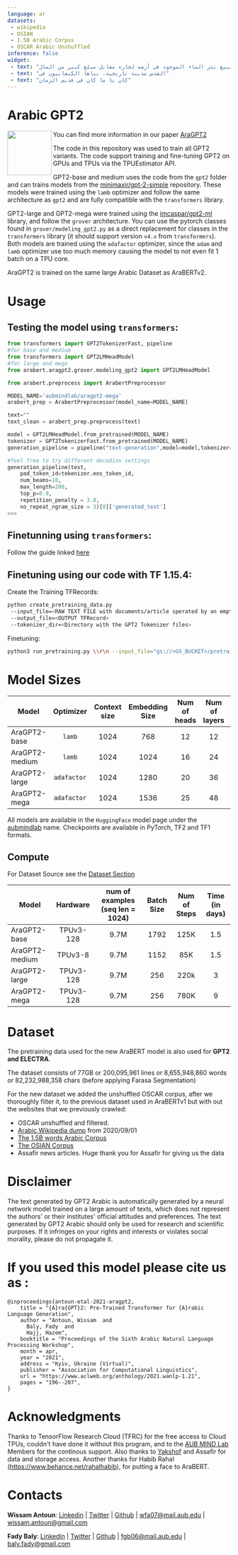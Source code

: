 ```yaml
---
language: ar
datasets:
 - wikipedia
 - OSIAN
 - 1.5B Arabic Corpus
 - OSCAR Arabic Unshuffled
inference: false
widget:
 - text: "يحكى أن مزارعا مخادعا قام ببيع بئر الماء الموجود في أرضه لجاره مقابل مبلغ كبير من المال"
 - text: "القدس مدينة تاريخية، بناها الكنعانيون في"
 - text: "كان يا ما كان في قديم الزمان"
---
```


# Arabic GPT2

<img src="https://raw.githubusercontent.com/aub-mind/arabert/master/AraGPT2.png" width="100" align="left"/>

You can find more information in our paper [AraGPT2](https://arxiv.org/abs/2012.15520)

The code in this repository was used to train all GPT2 variants. The code support training and fine-tuning GPT2 on GPUs and TPUs via the TPUEstimator API.

GPT2-base and medium uses the code from the `gpt2` folder and can trains models from the [minimaxir/gpt-2-simple](https://github.com/minimaxir/gpt-2-simple) repository.
These models were trained using the `lamb` optimizer and follow the same architecture as `gpt2` and are fully compatible with the `transformers` library.

GPT2-large and GPT2-mega were trained using the [imcaspar/gpt2-ml](https://github.com/imcaspar/gpt2-ml/) library, and follow the `grover` architecture. You can use the pytorch classes found in `grover/modeling_gpt2.py` as a direct replacement for classes in the `transformers` library (it should support version `v4.x` from `transformers`).
Both models are trained using the `adafactor` optimizer, since the `adam` and `lamb` optimizer use too much memory causing the model to not even fit 1 batch on a TPU core.

AraGPT2 is trained on the same large Arabic Dataset as AraBERTv2.

# Usage

## Testing the model using `transformers`:

```python
from transformers import GPT2TokenizerFast, pipeline
#for base and medium
from transformers import GPT2LMHeadModel
#for large and mega
from arabert.aragpt2.grover.modeling_gpt2 import GPT2LMHeadModel

from arabert.preprocess import ArabertPreprocessor

MODEL_NAME='aubmindlab/aragpt2-mega'
arabert_prep = ArabertPreprocessor(model_name=MODEL_NAME)

text=""
text_clean = arabert_prep.preprocess(text)

model = GPT2LMHeadModel.from_pretrained(MODEL_NAME)
tokenizer = GPT2TokenizerFast.from_pretrained(MODEL_NAME)
generation_pipeline = pipeline("text-generation",model=model,tokenizer=tokenizer)

#feel free to try different decodinn settings
generation_pipeline(text,
    pad_token_id=tokenizer.eos_token_id,
    num_beams=10,
    max_length=200,
    top_p=0.9,
    repetition_penalty = 3.0,
    no_repeat_ngram_size = 3)[0]['generated_text']
>>>
```
## Finetunning using `transformers`:

Follow the guide linked [here](https://towardsdatascience.com/fine-tuning-gpt2-on-colab-gpu-for-free-340468c92ed)

## Finetuning using our code with TF 1.15.4:

Create the Training TFRecords:
```bash
python create_pretraining_data.py
 --input_file=<RAW TEXT FILE with documents/article sperated by an empty line>
 --output_file=<OUTPUT TFRecord>
 --tokenizer_dir=<Directory with the GPT2 Tokenizer files>
 ```

 Finetuning:
 ```bash
 python3 run_pretraining.py \\r\n --input_file="gs://<GS_BUCKET>/pretraining_data/*" \\r\n --output_dir="gs://<GS_BUCKET>/pretraining_model/" \\r\n --config_file="config/small_hparams.json" \\r\n --batch_size=128 \\r\n --eval_batch_size=8 \\r\n --num_train_steps= \\r\n --num_warmup_steps= \\r\n --learning_rate= \\r\n --save_checkpoints_steps= \\r\n --max_seq_length=1024 \\r\n --max_eval_steps= \\r\n --optimizer="lamb" \\r\n --iterations_per_loop=5000 \\r\n --keep_checkpoint_max=10 \\r\n --use_tpu=True \\r\n --tpu_name=<TPU NAME> \\r\n --do_train=True \\r\n --do_eval=False
 ```
# Model Sizes

Model | Optimizer | Context size | Embedding Size | Num of heads | Num of layers | Model Size / Num of Params |
 ---|:---:|:---:|:---:|:---:|:---:|:---:
AraGPT2-base | `lamb` | 1024 | 768 | 12 | 12 | 527MB/135M |
AraGPT2-medium | `lamb` | 1024 | 1024 | 16 | 24 | 1.38G/370M |
AraGPT2-large | `adafactor` | 1024 | 1280 | 20 | 36 | 2.98GB/792M |
AraGPT2-mega | `adafactor` | 1024 | 1536 | 25 | 48 | 5.5GB/1.46B |

All models are available in the `HuggingFace` model page under the [aubmindlab](https://huggingface.co/aubmindlab/) name. Checkpoints are available in PyTorch, TF2 and TF1 formats.

## Compute

For Dataset Source see the [Dataset Section](#Dataset)

Model | Hardware | num of examples (seq len = 1024) | Batch Size | Num of Steps | Time (in days)
 ---|:---:|:---:|:---:|:---:|:---:
AraGPT2-base | TPUv3-128 | 9.7M | 1792 | 125K | 1.5
AraGPT2-medium | TPUv3-8 | 9.7M | 1152 | 85K | 1.5
AraGPT2-large | TPUv3-128 | 9.7M | 256 | 220k | 3
AraGPT2-mega | TPUv3-128 | 9.7M | 256 | 780K | 9

# Dataset

The pretraining data used for the new AraBERT model is also used for **GPT2 and ELECTRA**.

The dataset consists of 77GB or 200,095,961 lines or 8,655,948,860 words or 82,232,988,358 chars (before applying Farasa Segmentation)

For the new dataset we added the unshuffled OSCAR corpus, after we thoroughly filter it, to the previous dataset used in AraBERTv1 but with out the websites that we previously crawled:
- OSCAR unshuffled and filtered.
- [Arabic Wikipedia dump](https://archive.org/details/arwiki-20190201) from 2020/09/01
- [The 1.5B words Arabic Corpus](https://www.semanticscholar.org/paper/1.5-billion-words-Arabic-Corpus-El-Khair/f3eeef4afb81223df96575adadf808fe7fe440b4)
- [The OSIAN Corpus](https://www.aclweb.org/anthology/W19-4619)
- Assafir news articles. Huge thank you for Assafir for giving us the data

# Disclaimer

 The text generated by GPT2 Arabic is automatically generated by a neural network model trained on a large amount of texts, which does not represent the authors' or their institutes' official attitudes and preferences. The text generated by GPT2 Arabic should only be used for research and scientific purposes. If it infringes on your rights and interests or violates social morality, please do not propagate it.

# If you used this model please cite us as :

```
@inproceedings{antoun-etal-2021-aragpt2,
    title = "{A}ra{GPT}2: Pre-Trained Transformer for {A}rabic Language Generation",
    author = "Antoun, Wissam  and
      Baly, Fady  and
      Hajj, Hazem",
    booktitle = "Proceedings of the Sixth Arabic Natural Language Processing Workshop",
    month = apr,
    year = "2021",
    address = "Kyiv, Ukraine (Virtual)",
    publisher = "Association for Computational Linguistics",
    url = "https://www.aclweb.org/anthology/2021.wanlp-1.21",
    pages = "196--207",
}
```

# Acknowledgments
Thanks to TensorFlow Research Cloud (TFRC) for the free access to Cloud TPUs, couldn't have done it without this program, and to the [AUB MIND Lab](https://sites.aub.edu.lb/mindlab/) Members for the continous support. Also thanks to [Yakshof](https://www.yakshof.com/#/) and Assafir for data and storage access. Another thanks for Habib Rahal (https://www.behance.net/rahalhabib), for putting a face to AraBERT.

# Contacts
**Wissam Antoun**: [Linkedin](https://www.linkedin.com/in/wissam-antoun-622142b4/) | [Twitter](https://twitter.com/wissam_antoun) | [Github](https://github.com/WissamAntoun) | <wfa07@mail.aub.edu> | <wissam.antoun@gmail.com>

**Fady Baly**: [Linkedin](https://www.linkedin.com/in/fadybaly/) | [Twitter](https://twitter.com/fadybaly) | [Github](https://github.com/fadybaly) | <fgb06@mail.aub.edu> | <baly.fady@gmail.com>

